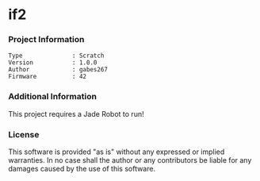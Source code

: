 if2
================



### Project Information
```
Type              : Scratch
Version           : 1.0.0
Author            : gabes267
Firmware          : 42
```

### Additional Information
This project requires a Jade Robot to run!

### License
This software is provided "as is" without any expressed or implied warranties.  In no case shall the author or any contributors be liable for any damages caused by the use of this software.

